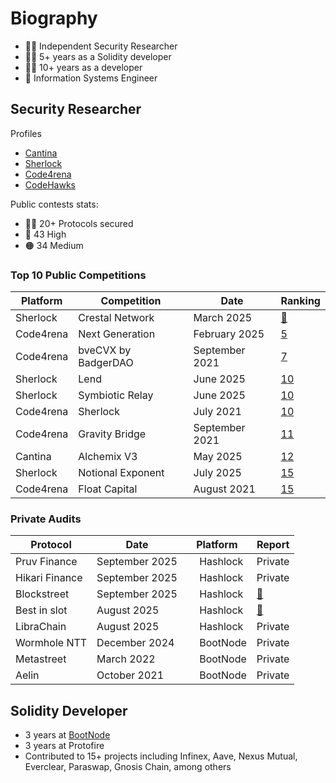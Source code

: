 # Biography
- 🕵️‍♂️ Independent Security Researcher
- 👷‍♂️ 5+ years as a Solidity developer
- 👨‍💻 10+ years as a developer
- 📖 Information Systems Engineer


## Security Researcher

Profiles
- [Cantina](https://cantina.xyz/u/patitonar)
- [Sherlock](https://audits.sherlock.xyz/watson/patitonar)
- [Code4rena](https://code4rena.com/@patitonar)
- [CodeHawks](https://profiles.cyfrin.io/u/patitonar)

Public contests stats:
- 🕵️‍♂️ 20+ Protocols secured
- 🔴 43 High
- 🟠 34 Medium

### Top 10 Public Competitions

|Platform|Competition|Date|Ranking|
|--|------------|----|-------|
|Sherlock|Crestal Network|March 2025|[🥉](https://audits.sherlock.xyz/contests/755/leaderboard)|
|Code4rena|Next Generation|February 2025|[5](https://code4rena.com/audits/2025-01-next-generation)|
|Code4rena|bveCVX by BadgerDAO|September 2021|[7](https://code4rena.com/audits/2021-09-bvecvx-by-badgerdao-contest)|
|Sherlock|Lend|June 2025|[10](https://audits.sherlock.xyz/contests/908)|
|Sherlock|Symbiotic Relay|June 2025|[10](https://audits.sherlock.xyz/contests/967/leaderboard)|
|Code4rena|Sherlock|July 2021|[10](https://code4rena.com/audits/2021-07-sherlock-contest)|
|Code4rena|Gravity Bridge|September 2021|[11](https://code4rena.com/audits/2021-08-gravity-bridge-contest)|
|Cantina|Alchemix V3|May 2025|[12](https://cantina.xyz/competitions/e68909e6-3491-4a94-a707-ecf0c89cf72a/leaderboard)|
|Sherlock|Notional Exponent|July 2025|[15](https://audits.sherlock.xyz/contests/1001/leaderboard)|
|Code4rena|Float Capital|August 2021|[15](https://code4rena.com/audits/2021-08-float-capital-contest)|

### Private Audits


|Protocol|Date|Platform|Report|
|--|------------|----|-------|
|Pruv Finance|September 2025|<img src="https://github.com/user-attachments/assets/b2f1283e-b952-4b40-ac7e-5b717c406fea" width=15 height=15> Hashlock|Private|
|Hikari Finance|September 2025|<img src="https://github.com/user-attachments/assets/b2f1283e-b952-4b40-ac7e-5b717c406fea" width=15 height=15> Hashlock|Private|
|Blockstreet|September 2025| <img src="https://github.com/user-attachments/assets/b2f1283e-b952-4b40-ac7e-5b717c406fea" width=15 height=15> Hashlock|[📄](https://hashlock.com/wp-content/uploads/2025/09/Blockstreet-2nd-Smart-Contract-Audit-Report-Final-Report-v1.pdf)|
|Best in slot|August 2025|<img src="https://github.com/user-attachments/assets/b2f1283e-b952-4b40-ac7e-5b717c406fea" width=15 height=15> Hashlock|[📄](https://hashlock.com/wp-content/uploads/2025/09/Best-in-slot-Smart-Contract-Audit-Report-Final-Report-v3.pdf)|
|LibraChain|August 2025|<img src="https://github.com/user-attachments/assets/b2f1283e-b952-4b40-ac7e-5b717c406fea" width=15 height=15> Hashlock|Private|
|Wormhole NTT|December 2024|<img src="https://github.com/user-attachments/assets/09bdb386-3849-4895-af9a-75c8c5b5908a" width=15 height=15> BootNode|Private|
|Metastreet|March 2022|<img src="https://github.com/user-attachments/assets/09bdb386-3849-4895-af9a-75c8c5b5908a" width=15 height=15> BootNode|Private|
|Aelin|October 2021|<img src="https://github.com/user-attachments/assets/09bdb386-3849-4895-af9a-75c8c5b5908a" width=15 height=15> BootNode|Private|


## Solidity Developer

- 3 years at [BootNode](https://www.bootnode.dev/)
- 3 years at Protofire
- Contributed to 15+ projects including Infinex, Aave, Nexus Mutual, Everclear, Paraswap, Gnosis Chain, among others
